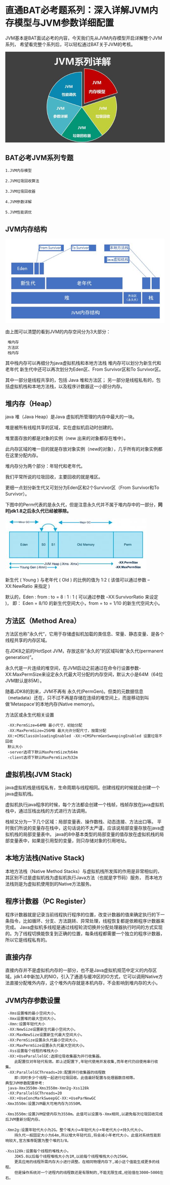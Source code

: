 # 直通BAT必考题系列：深入详解JVM内存模型与JVM参数详细配置

JVM基本是BAT面试必考的内容，今天我们先从JVM内存模型开启详解整个JVM系列，
希望看完整个系列后，可以轻松通过BAT关于JVM的考核。

![](pics/jvm模型图.jpg)

BAT必考JVM系列专题
--
````
1.JVM内存模型

2.JVM垃圾回收算法

3.JVM垃圾回收器

4.JVM参数详解

5.JVM性能调优
````

JVM内存结构
--

![](pics/jvm内存结构.jpg)

由上图可以清楚的看到JVM的内存空间分为3大部分：
````
 堆内存
 方法区
 栈内存
````
其中栈内存可以再细分为java虚拟机栈和本地方法栈
堆内存可以划分为新生代和老年代
新生代中还可以再次划分为Eden区、From Survivor区和To Survivor区。

其中一部分是线程共享的，包括 Java 堆和方法区；
另一部分是线程私有的，包括虚拟机栈和本地方法栈，以及程序计数器这一小部分内存。


**堆内存（Heap）**
--

java 堆（Java Heap）是Java 虚拟机所管理的内存中最大的一块。

堆是被所有线程共享的区域，实在虚拟机启动时创建的。

堆里面存放的都是对象的实例（new 出来的对象都存在堆中）。

此内存区域的唯一目的就是存放对象实例（new的对象），几乎所有的对象实例都在这里分配内存。

堆内存分为两个部分：年轻代和老年代。

我们平常所说的垃圾回收，主要回收的就是堆区。

更细一点划分新生代又可划分为Eden区和2个Survivor区（From Survivor和To Survivor）。

下图中的Perm代表的是永久代，但是注意永久代并不属于堆内存中的一部分，**同时jdk1.8之后永久代已经被移除。**

![](pics/新生代与老年代的比例.jpg)

新生代 ( Young ) 与老年代 ( Old ) 的比例的值为 1:2 ( 该值可以通过参数 –XX:NewRatio 来指定 )

默认的，Eden : from : to = 8 : 1 : 1 ( 可以通过参数 –XX:SurvivorRatio 来设定 )，
即： Eden = 8/10 的新生代空间大小，from = to = 1/10 的新生代空间大小。

**方法区（Method Area）**
--
方法区也称”永久代“，它用于存储虚拟机加载的类信息、常量、静态变量、是各个线程共享的内存区域。

在JDK8之前的HotSpot JVM，存放这些”永久的”的区域叫做“永久代(permanent generation)”。

永久代是一片连续的堆空间，在JVM启动之前通过在命令行设置参数-XX:MaxPermSize来设定永久代最大可分配的内存空间，默认大小是64M（64位JVM默认是85M）。

随着JDK8的到来，JVM不再有 永久代(PermGen)。但类的元数据信息（metadata）还在，只不过不再是存储在连续的堆空间上，而是移动到叫做'Metaspace'的本地内存(Native memory)。

方法区或永生代相关设置
````
 -XX:PermSize=64MB 最小尺寸，初始分配
 -XX:MaxPermSize=256MB 最大允许分配尺寸，按需分配
 XX:+CMSClassUnloadingEnabled -XX:+CMSPermGenSweepingEnabled 设置垃圾不回收
 默认大小
 -server选项下默认MaxPermSize为64m
 -client选项下默认MaxPermSize为32m
````
 
虚拟机栈(JVM Stack)
--
java虚拟机栈是线程私有，生命周期与线程相同。创建线程的时候就会创建一个java虚拟机栈。

虚拟机执行java程序的时候，每个方法都会创建一个栈帧，栈帧存放在java虚拟机栈中，通过压栈出栈的方式进行方法调用。

栈帧又分为一下几个区域：局部变量表、操作数栈、动态连接、方法出口等。
平时我们所说的变量存在栈中，这句话说的不太严谨，应该说局部变量存放在java虚拟机栈的局部变量表中。
java的8中基本类型的局部变量的值存放在虚拟机栈的局部变量表中，如果是引用型的变量，则只存储对象的引用地址。


本地方法栈(Native Stack)
--
本地方法栈（Native Method Stacks）与虚拟机栈所发挥的作用是非常相似的，
其区别不过是虚拟机栈为虚拟机执行Java方法（也就是字节码）服务，
而本地方法栈则是为虚拟机使用到的Native方法服务。

**程序计数器（PC Register）**
--
程序计数器就是记录当前线程执行程序的位置，改变计数器的值来确定执行的下一条指令，比如循环、分支、方法跳转、异常处理，线程恢复都是依赖程序计数器来完成。
Java虚拟机多线程是通过线程轮流切换并分配处理器执行时间的方式实现的。为了线程切换能恢复到正确的位置，每条线程都需要一个独立的程序计数器，所以它是线程私有的。

**直接内存**
--
直接内存并不是虚拟机内存的一部分，也不是Java虚拟机规范中定义的内存区域。jdk1.4中新加入的NIO，引入了通道与缓冲区的IO方式，它可以调用Native方法直接分配堆外内存，这个堆外内存就是本机内存，不会影响到堆内存的大小。

**JVM内存参数设置**
--
````
 -Xms设置堆的最小空间大小。
 -Xmx设置堆的最大空间大小。
 -Xmn:设置年轻代大小
 -XX:NewSize设置新生代最小空间大小。
 -XX:MaxNewSize设置新生代最大空间大小。
 -XX:PermSize设置永久代最小空间大小。
 -XX:MaxPermSize设置永久代最大空间大小。
 -Xss设置每个线程的堆栈大小
 -XX:+UseParallelGC:选择垃圾收集器为并行收集器。
    此配置仅对年轻代有效。即上述配置下,年轻代使用并发收集,而年老代仍旧使用串行收集。
 -XX:ParallelGCThreads=20:配置并行收集器的线程数
    即:同时多少个线程一起进行垃圾回收。此值最好配置与处理器数目相等。
典型JVM参数配置参考:
 java-Xmx3550m-Xms3550m-Xmn2g-Xss128k
 -XX:ParallelGCThreads=20
 -XX:+UseConcMarkSweepGC-XX:+UseParNewGC
-Xmx3550m:设置JVM最大可用内存为3550M。

-Xms3550m:设置JVM促使内存为3550m。此值可以设置与-Xmx相同,以避免每次垃圾回收完成后JVM重新分配内存。

-Xmn2g:设置年轻代大小为2G。整个堆大小=年轻代大小+年老代大小+持久代大小。
    持久代一般固定大小为64m,所以增大年轻代后,将会减小年老代大小。此值对系统性能影响较大,官方推荐配置为整个堆的3/8。

-Xss128k:设置每个线程的堆栈大小。
    JDK5.0以后每个线程堆栈大小为1M,以前每个线程堆栈大小为256K。
    更具应用的线程所需内存大小进行调整。在相同物理内存下,减小这个值能生成更多的线程。
    但是操作系统对一个进程内的线程数还是有限制的,不能无限生成,经验值在3000~5000左右。
````